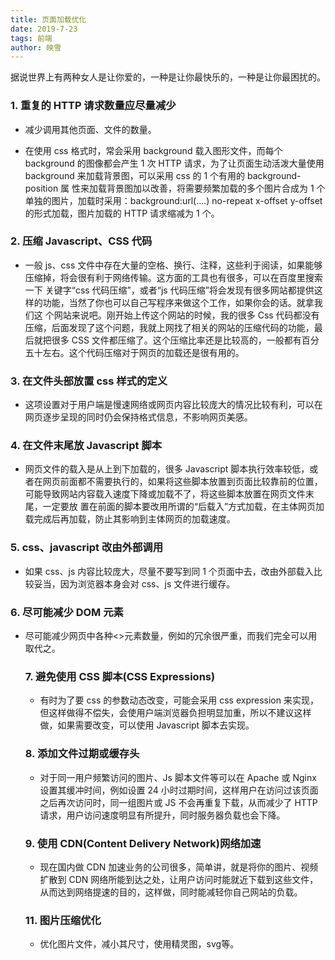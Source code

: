 ```yaml
---
title: 页面加载优化
date: 2019-7-23
tags: 前端
author: 映雪
---
```


据说世界上有两种女人是让你爱的，一种是让你最快乐的，一种是让你最困扰的。

<!--more-->

### 1. 重复的 HTTP 请求数量应尽量减少

- 减少调用其他页面、文件的数量。

- 在使用 css 格式时，常会采用 background 载入图形文件，而每个 background 的图像都会产生 1 次 HTTP 请求，为了让页面生动活泼大量使用 background 来加载背景图，可以采用 css 的 1 个有用的 background-position 属 性来加载背景图加以改善，将需要频繁加载的多个图片合成为 1 个单独的图片，加载时采用：background:url(....) no-repeat x-offset y-offset 的形式加载，图片加载的 HTTP 请求缩减为 1 个。

### 2. 压缩 Javascript、CSS 代码

- 一般 js、css 文件中存在大量的空格、换行、注释，这些利于阅读，如果能够压缩掉，将会很有利于网络传输。这方面的工具也有很多，可以在百度里搜索一下 关键字“css 代码压缩”，或者“js 代码压缩”将会发现有很多网站都提供这样的功能，当然了你也可以自己写程序来做这个工作，如果你会的话。就拿我们这 个网站来说吧。刚开始上传这个网站的时候，我的很多 Css 代码都没有压缩，后面发现了这个问题，我就上网找了相关的网站的压缩代码的功能，最后就把很多 CSS 文件都压缩了。这个压缩比率还是比较高的，一般都有百分五十左右。这个代码压缩对于网页的加载还是很有用的。

### 3. 在文件头部放置 css 样式的定义

- 这项设置对于用户端是慢速网络或网页内容比较庞大的情况比较有利，可以在网页逐步呈现的同时仍会保持格式信息，不影响网页美感。

### 4. 在文件末尾放 Javascript 脚本

- 网页文件的载入是从上到下加载的，很多 Javascript 脚本执行效率较低，或者在网页前面都不需要执行的，如果将这些脚本放置到页面比较靠前的位置， 可能导致网站内容载入速度下降或加载不了，将这些脚本放置在网页文件末尾，一定要放 置在前面的脚本要改用所谓的“后载入”方式加载，在主体网页加载完成后再加载，防止其影响到主体网页的加载速度。

### 5. css、javascript 改由外部调用

- 如果 css、js 内容比较庞大，尽量不要写到同 1 个页面中去，改由外部载入比较妥当，因为浏览器本身会对 css、js 文件进行缓存。

### 6. 尽可能减少 DOM 元素

- 尽可能减少网页中各种<>元素数量，例如<table>的冗余很严重，而我们完全可以用<div>取代之。

### 7. 避免使用 CSS 脚本(CSS Expressions)

- 有时为了要 css 的参数动态改变，可能会采用 css expression 来实现，但这样做得不偿失，会使用户端浏览器负担明显加重，所以不建议这样做，如果需要改变，可以使用 Javascript 脚本去实现。

### 8. 添加文件过期或缓存头

- 对于同一用户频繁访问的图片、Js 脚本文件等可以在 Apache 或 Nginx 设置其缓冲时间，例如设置 24 小时过期时间，这样用户在访问过该页面之后再次访问时，同一组图片或 JS 不会再重复下载，从而减少了 HTTP 请求，用户访问速度明显有所提升，同时服务器负载也会下降。

### 9. 使用 CDN(Content Delivery Network)网络加速

- 现在国内做 CDN 加速业务的公司很多，简单讲，就是将你的图片、视频扩散到 CDN 网络所能到达之处，让用户访问时能就近下载到这些文件，从而达到网络提速的目的，这样做，同时能减轻你自己网站的负载。

### 11. 图片压缩优化

- 优化图片文件，减小其尺寸，使用精灵图，svg等。
